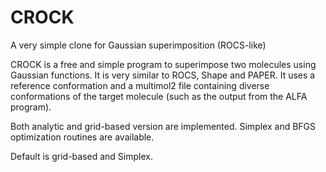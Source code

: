 # CROCK
A very simple clone for Gaussian superimposition (ROCS-like)

CROCK is a free and simple program to superimpose two molecules using Gaussian functions.
It is very similar to ROCS, Shape and PAPER. It uses a reference conformation and
a multimol2 file containing diverse conformations of the target molecule (such as the
output from the ALFA program).

Both analytic and grid-based version are implemented. Simplex and BFGS optimization 
routines are available.

Default is grid-based and Simplex. 


